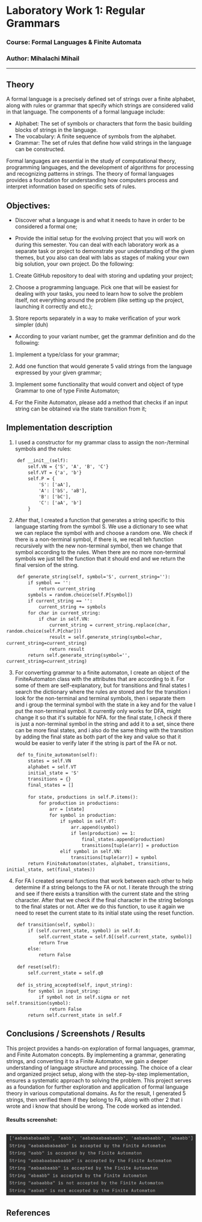# Laboratory Work 1: Regular Grammars

### Course: Formal Languages & Finite Automata
### Author: Mihalachi Mihail 

----

## Theory
A formal language is a precisely defined set of strings over a finite alphabet, along with rules or grammar that specify which strings are considered valid in that language.
The components of a formal language include:
* Alphabet: The set of symbols or characters that form the basic building blocks of strings in the language.
* The vocabulary: A finite sequence of symbols from the alphabet.
* Grammar: The set of rules that define how valid strings in the language can be constructed.

Formal languages are essential in the study of computational theory, programming languages, and the development of algorithms for processing and recognizing patterns in strings. The theory of formal languages provides a foundation for understanding how computers process and interpret information based on specific sets of rules.

## Objectives:

* Discover what a language is and what it needs to have in order to be considered a formal one;

* Provide the initial setup for the evolving project that you will work on during this semester. You can deal with each laboratory work as a separate task or project to demonstrate your understanding of the given themes, but you also can deal with labs as stages of making your own big solution, your own project. Do the following:

1. Create GitHub repository to deal with storing and updating your project;

2. Choose a programming language. Pick one that will be easiest for dealing with your tasks, you need to learn how to solve the problem itself, not everything around the problem (like setting up the project, launching it correctly and etc.);

3. Store reports separately in a way to make verification of your work simpler (duh)

* According to your variant number, get the grammar definition and do the following:

1. Implement a type/class for your grammar;

2. Add one function that would generate 5 valid strings from the language expressed by your given grammar;

3. Implement some functionality that would convert and object of type Grammar to one of type Finite Automaton;

4. For the Finite Automaton, please add a method that checks if an input string can be obtained via the state transition from it;



## Implementation description

1. I used a constructor for my grammar class to assign the non-/terminal symbols and the rules:
```
    def __init__(self):
        self.VN = {'S', 'A', 'B', 'C'}
        self.VT = {'a', 'b'}
        self.P = {
            'S': ['aA'],
            'A': ['bS', 'aB'],
            'B': ['bC'],
            'C': ['aA', 'b']
        }
```
2. After that, I created a function that generates a string specific to this language starting from the symbol S. We use a dictionary to see what we can replace the symbol with and choose a random one. We check if there is a non-terminal symbol, if there is, we recall teh function recursively with the new non-terminal symbol, then we change that symbol according to the rules. When there are no more non-terminal symbols we just tell the function that it should end and we return the final version of the string.
```
    def generate_string(self, symbol='S', current_string=''):
        if symbol == '':
            return current_string
        symbols = random.choice(self.P[symbol])
        if current_string == '':
            current_string += symbols
        for char in current_string:
            if char in self.VN:
                current_string = current_string.replace(char, random.choice(self.P[char]))
                result = self.generate_string(symbol=char, current_string=current_string)
                return result
        return self.generate_string(symbol='', current_string=current_string)
```
3. For converting grammar to a finite automaton, I create an object of the FiniteAutomaton class with the attributes that are according to it. For some of them are self-explanatory, but for transitions and final states I search the dictionary where the rules are stored and for the transition i look for the non-terminal and terminal symbols, then i separate them and i group the terminal symbol with the state in a key and for the value I put the non-terminal symbol. It currently only works for DFA, might change it so that it's suitable for NFA. for the final state, I check if there is just a non-terminal symbol in the string and add it to a set, since there can be more final states, and i also do the same thing with the transition by adding the final state as both part of the key and value so that it would be easier to verify later if the string is part of the FA or not.
```
    def to_finite_automaton(self):
        states = self.VN
        alphabet = self.VT
        initial_state = 'S'
        transitions = {}
        final_states = []

        for state, productions in self.P.items():
            for production in productions:
                arr = [state]
                for symbol in production:
                    if symbol in self.VT:
                        arr.append(symbol)
                        if len(production) == 1:
                            final_states.append(production)
                            transitions[tuple(arr)] = production
                    elif symbol in self.VN:
                        transitions[tuple(arr)] = symbol
        return FiniteAutomaton(states, alphabet, transitions, initial_state, set(final_states))
```
4. For FA I created several functions that work between each other to help determine if a string belongs to the FA or not. I iterate through the string and see if there exists a transition with the current state and the string character. After that we check if the final character in the string belongs to the final states or not. After we do this function, to use it again we need to reset the current state to its initial state using the reset function.
```
    def transition(self, symbol):
        if (self.current_state, symbol) in self.δ:
            self.current_state = self.δ[(self.current_state, symbol)]
            return True
        else:
            return False

    def reset(self):
        self.current_state = self.q0

    def is_string_accepted(self, input_string):
        for symbol in input_string:
            if symbol not in self.sigma or not self.transition(symbol):
                return False
        return self.current_state in self.F
```


## Conclusions / Screenshots / Results
This project provides a hands-on exploration of formal languages, grammar, and Finite Automaton concepts. By implementing a grammar, generating strings, and converting it to a Finite Automaton, we gain a deeper understanding of language structure and processing. The choice of a clear and organized project setup, along with the step-by-step implementation, ensures a systematic approach to solving the problem. This project serves as a foundation for further exploration and application of formal language theory in various computational domains.
As for the result, I generated 5 strings, then verified them if they belong to FA, along with other 2 that i wrote and i know that should be wrong. The code worked as intended.
#### Results screenshot:
![img.png](img.png)
---- 
## References